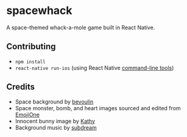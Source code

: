 # spacewhack
A space-themed whack-a-mole game built in React Native.

## Contributing

* `npm install`
* `react-native run-ios` (using React Native [command-line tools](https://facebook.github.io/react-native/docs/getting-started.html))

## Credits

* Space background by [bevoulin](http://opengameart.org/content/bevouliin-free-space-background)
* Space monster, bomb, and heart images sourced and edited from [EmojiOne](http://emojione.com)
* Innocent bunny image by [Kathy](https://twitter.com/pifafu)
* Background music by [subdream](http://opengameart.org/content/space-philately-seamless-loop)
